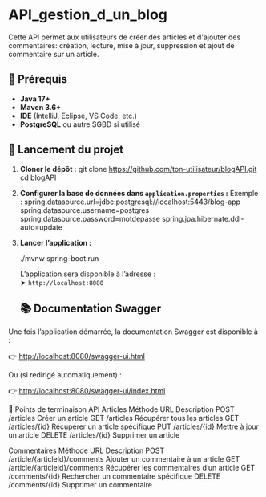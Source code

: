 # API_gestion_d_un_blog
Cette API permet aux utilisateurs de créer des articles et d'ajouter des commentaires: création, lecture, mise à jour, suppression et ajout de commentaire sur un article.

## 🔧 Prérequis

- **Java 17+**
- **Maven 3.6+**
- **IDE** (IntelliJ, Eclipse, VS Code, etc.)
- **PostgreSQL** ou autre SGBD si utilisé

## 🚀 Lancement du projet

1. **Cloner le dépôt :**
   git clone https://github.com/ton-utilisateur/blogAPI.git
   cd blogAPI

2. **Configurer la base de données dans `application.properties` :**
   Exemple :
   spring.datasource.url=jdbc:postgresql://localhost:5443/blog-app
   spring.datasource.username=postgres
   spring.datasource.password=motdepasse
   spring.jpa.hibernate.ddl-auto=update

3. **Lancer l’application :**

   ./mvnw spring-boot:run

   L’application sera disponible à l’adresse :  
   ➤ `http://localhost:8080`
   
   ## 📚 Documentation Swagger

Une fois l’application démarrée, la documentation Swagger est disponible à :

👉 [http://localhost:8080/swagger-ui.html](http://localhost:8080/swagger-ui.html)

Ou (si redirigé automatiquement) :

👉 [http://localhost:8080/swagger-ui/index.html](http://localhost:8080/swagger-ui/index.html)

📮 Points de terminaison API
Articles
Méthode	  URL            	                Description
POST	    /articles        	              Créer un article
GET	      /articles    	                  Récupérer tous les articles
GET	      /articles/{id}	                Récupérer un article spécifique
PUT	      /articles/{id}	                Mettre à jour un article
DELETE	  /articles/{id}	                Supprimer un article

Commentaires
Méthode	  URL	                            Description
POST	    /article/{articleId}/comments	  Ajouter un commentaire à un article
GET	      /article/{articleId}/comments	  Récupérer les commentaires d’un article
GET       /comments/{id}                  Rechercher un commentaire spécifique 
DELETE    /comments/{id}                  Supprimer un commentaire
